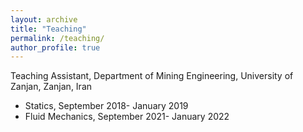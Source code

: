 ```yaml
---
layout: archive
title: "Teaching"
permalink: /teaching/
author_profile: true
---
```



  Teaching Assistant, Department of Mining Engineering, University of Zanjan, Zanjan, Iran

* Statics, September 2018- January 2019
* Fluid Mechanics, September 2021- January 2022

